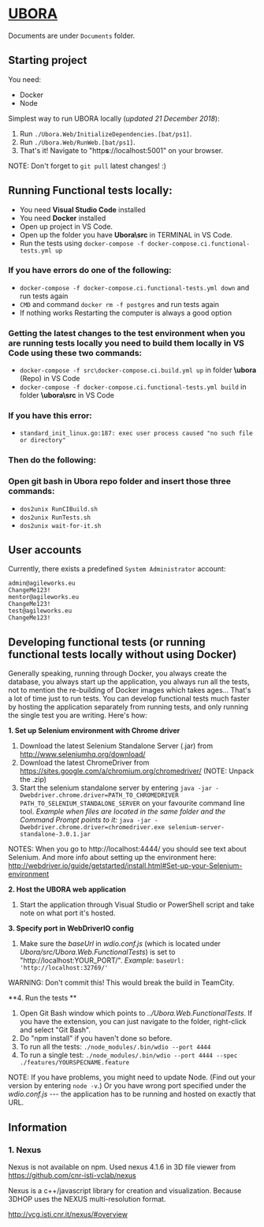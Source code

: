 # [UBORA](http://ubora-biomedical.org/) #

Documents are under `Documents` folder.

## Starting project
You need:

* Docker
* Node

Simplest way to run UBORA locally (_updated 21 December 2018_):

 1. Run `./Ubora.Web/InitializeDependencies.[bat/ps1]`.
 2. Run `./Ubora.Web/RunWeb.[bat/ps1]`.
 3. That's it! Navigate to "http**s**://localhost:5001" on your browser.

NOTE: Don't forget to `git pull` latest changes! :)

## Running Functional tests locally: ##
* You need **Visual Studio Code** installed
* You need **Docker** installed
 * Open up project in VS Code.
 * Open up the folder you have **Ubora\src** in TERMINAL in VS Code.
 * Run the tests using `docker-compose -f docker-compose.ci.functional-tests.yml up`
### If you have errors do one of the following:
 * `docker-compose -f docker-compose.ci.functional-tests.yml down` and run tests again
 * `CMD` and command `docker rm -f postgres` and run tests again
 * If nothing works Restarting the computer is always a good option
### Getting the latest changes to the test environment when you are running tests locally you need to build them locally in VS Code using these two commands:
 * `docker-compose -f src\docker-compose.ci.build.yml up` in folder **\ubora** (Repo) in VS Code
 * `docker-compose -f docker-compose.ci.functional-tests.yml build` in folder **\ubora\src** in VS Code
### If you have this error: 
 * `standard_init_linux.go:187: exec user process caused "no such file or directory"`
### Then do the following:
### Open git bash in Ubora repo folder and insert those three commands:
 * `dos2unix RunCIBuild.sh`
 * `dos2unix RunTests.sh`
 * `dos2unix wait-for-it.sh`

## User accounts
Currently, there exists a predefined `System Administrator` account:  
```
admin@agileworks.eu
ChangeMe123!
mentor@agileworks.eu
ChangeMe123!
test@agileworks.eu
ChangeMe123!
```

## Developing functional tests (or running functional tests locally without using Docker)
Generally speaking, running through Docker, you always create the database, you always start up the application, you always run all the tests, not to mention the re-building of Docker images which takes ages... That's a lot of time just to run tests. You can develop functional tests much faster by hosting the application separately from running tests, and only running the single test you are writing. Here's how:

**1. Set up Selenium environment with Chrome driver**

1. Download the latest Selenium Standalone Server (.jar) from http://www.seleniumhq.org/download/
2. Download the latest ChromeDriver from https://sites.google.com/a/chromium.org/chromedriver/ (NOTE: Unpack the .zip)
3. Start the selenium standalone server by entering `java -jar -Dwebdriver.chrome.driver=PATH_TO_CHROMEDRIVER PATH_TO_SELENIUM_STANDALONE_SERVER` on your favourite command line tool. 
_Example when files are located in the same folder and the Command Prompt points to it:_ `java -jar -Dwebdriver.chrome.driver=chromedriver.exe selenium-server-standalone-3.0.1.jar`

NOTES: When you go to http://localhost:4444/ you should see text about Selenium. And more info about setting up the environment here: http://webdriver.io/guide/getstarted/install.html#Set-up-your-Selenium-environment

**2. Host the UBORA web application**

1. Start the application through Visual Studio or PowerShell script and take note on what port it's hosted.

**3. Specify port in WebDriverIO config**

 1. Make sure the _baseUrl_ in _wdio.conf.js_ (which is located under _Ubora/src/Ubora.Web.FunctionalTests_) is set to "http://localhost:YOUR_PORT/". _Example:_ `baseUrl: 'http://localhost:32769/'`

WARNING: Don't commit this! This would break the build in TeamCity.

**4. Run the tests **

1. Open Git Bash window which points to _../Ubora.Web.FunctionalTests_. If you have the extension, you can just navigate to the folder, right-click and select "Git Bash".
2. Do "npm install" if you haven't done so before.
3. To run all the tests: `./node_modules/.bin/wdio --port 4444`
4. To run a single test: `./node_modules/.bin/wdio --port 4444 --spec ./features/YOURSPECNAME.feature`

NOTE: If you have problems, you might need to update Node. (Find out your version by entering `node -v`.) Or you have wrong port specified under the _wdio.conf.js_ --- the application has to be running and hosted on exactly that URL.


## Information
### 1. Nexus
 
 Nexus is not available on npm.
 Used nexus 4.1.6 in 3D file viewer from https://github.com/cnr-isti-vclab/nexus

Nexus is a c++/javascript library for creation and visualization. Because 3DHOP uses the NEXUS multi-resolution format.

http://vcg.isti.cnr.it/nexus/#overview

